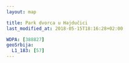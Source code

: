 ```yaml
---
layout: map

title: Park dvorca u Hajdučici
last_modified_at: 2018-05-15T18:16:28+02:00

WDPA: [388827]
geoSrbija:
  L1_183: [57]
---
```


